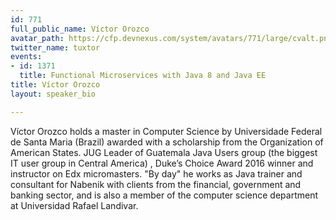 ```yaml
---
id: 771
full_public_name: Víctor Orozco
avatar_path: https://cfp.devnexus.com/system/avatars/771/large/cvalt.png?1505638934
twitter_name: tuxtor
events:
- id: 1371
  title: Functional Microservices with Java 8 and Java EE
title: Víctor Orozco
layout: speaker_bio

---
```

Víctor Orozco holds a master in Computer Science by Universidade Federal de Santa Maria (Brazil) awarded with a scholarship from the Organization of American States. JUG Leader of Guatemala Java Users group (the biggest IT user group in Central America) , Duke’s Choice Award 2016 winner and instructor on Edx micromasters. "By day" he works as Java trainer and consultant for Nabenik with clients from the financial, government and banking sector, and is also a member of the computer science department at Universidad Rafael Landivar.
